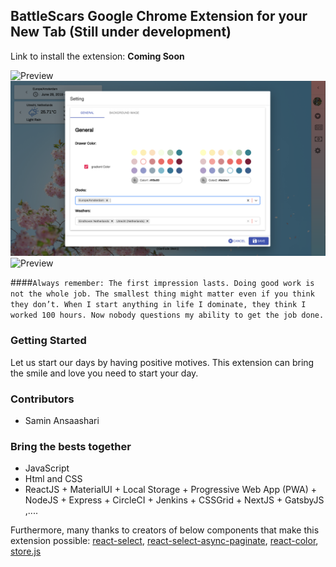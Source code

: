 ## BattleScars Google Chrome Extension for your New Tab (Still under development)

Link to install the extension: <b>Coming Soon</b>

![Preview](./battle-scars/src/assets/screenshots/1.png)
![Preview](./battle-scars/src/assets/screenshots/2.png)
![Preview](./battle-scars/src/assets/screenshots/3.png)

####`Always remember: The first impression lasts. Doing good work is not the whole job. The smallest thing might matter even if you think they don’t. When I start anything in life I dominate, they think I worked 100 hours. Now nobody questions my ability to get the job done.`

### Getting Started

Let us start our days by having positive motives. This extension can bring the smile and love you need to start your day.

### Contributors

- Samin Ansaashari

### Bring the bests together

- JavaScript
- Html and CSS
- ReactJS + MaterialUI + Local Storage + Progressive Web App (PWA) + NodeJS + Express + CircleCI + Jenkins + CSSGrid + NextJS + GatsbyJS ,....

Furthermore, many thanks to creators of below components that make this extension possible:
[react-select](https://github.com/JedWatson/react-select), [react-select-async-paginate](https://github.com/vtaits/react-select-async-paginate), [react-color](https://github.com/casesandberg/react-color), [store.js](https://github.com/marcuswestin/store.js)

<!-- ## License -->
<!-- This project is licensed under the MIT License - see the [LICENSE.md](LICENSE.md) file for details -->
